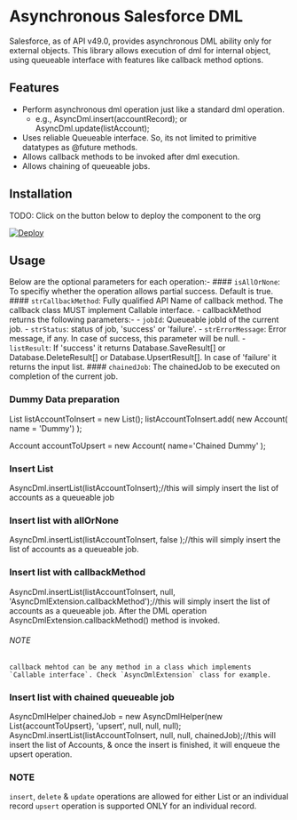 # Asynchronous Salesforce DML

Salesforce, as of API v49.0, provides asynchronous DML ability only for external objects. This library allows execution of dml for internal object, using queueable interface with features like callback method options.

## Features

- Perform asynchronous dml operation just like a standard dml operation.
  - e.g., AsyncDml.insert(accountRecord); or AsyncDml.update(listAccount);
- Uses reliable Queueable interface. So, its not limited to primitive datatypes as @future methods.
- Allows callback methods to be invoked after dml execution.
- Allows chaining of queueable jobs.

## Installation

  TODO:
  Click on the button below to deploy the component to the org

  [![Deploy](https://deploy-to-sfdx.com/dist/assets/images/DeployToSFDX.svg)](https://deploy-to-sfdx.com)

## Usage
  Below are the optional parameters for each operation:-
    #### `isAllOrNone`: To specifiy whether the operation allows partial success. Default is true.
    #### `strCallbackMethod`: Fully qualified API Name of callback method. The callback class MUST implement Callable interface.
      - callbackMethod returns the following parameters:-
        - `jobId`: Queueable jobId of the current job.
        - `strStatus`: status of job, 'success' or 'failure'.
        - `strErrorMessage`: Error message, if any. In case of success, this parameter will be null.
        - `listResult`: If 'success' it returns Database.SaveResult[] or Database.DeleteResult[] or Database.UpsertResult[]. In case of 'failure' it returns the input list.
    #### `chainedJob`: The chainedJob to be executed on completion of the current job.
### Dummy Data preparation
  List<Account> listAccountToInsert = new List<Account>();
    listAccountToInsert.add(
      new Account( name = 'Dummy')
    );

  Account accountToUpsert = new Account(
    name='Chained Dummy'
  );

### Insert List
  AsyncDml.insertList(listAccountToInsert);//this will simply insert the list of accounts as a queueable job

### Insert list with allOrNone
  AsyncDml.insertList(listAccountToInsert, false );//this will simply insert the list of accounts as a queueable job.

### Insert list with callbackMethod
  AsyncDml.insertList(listAccountToInsert, null, 'AsyncDmlExtension.callbackMethod');//this will simply insert the list of accounts as a queueable job. After the DML operation AsyncDmlExtension.callbackMethod() method is invoked.
  ###### NOTE
    callback mehtod can be any method in a class which implements `Callable interface`. Check `AsyncDmlExtension` class for example.

### Insert list with chained queueable job
  AsyncDmlHelper chainedJob = new AsyncDmlHelper(new List<Sobject>{accountToUpsert}, 'upsert', null, null, null);
  AsyncDml.insertList(listAccountToInsert, null, null, chainedJob);//this will insert the list of Accounts, & once the insert is finished, it will enqueue the upsert operation.

### NOTE
  `insert`, `delete` & `update` operations are allowed for either List or an individual record
  `upsert` operation is supported ONLY for an individual record.

